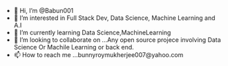- 👋 Hi, I’m @Babun001
- 👀 I’m interested in Full Stack Dev, Data Science, Machine Learning and A.I
- 🌱 I’m currently learning Data Science,MachineLearning
- 💞️ I’m looking to collaborate on ...Any open source projece involving Data Science Or Machile Learning or back end.
- 📫 How to reach me ...bunnyroymukherjee007@​yahoo.com

<!---
Babun001/Babun001 is a ✨ special ✨ repository because its `README.md` (this file) appears on your GitHub profile.
You can click the Preview link to take a look at your changes.
--->
